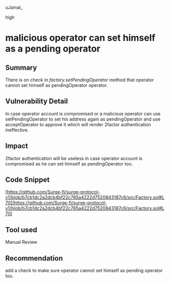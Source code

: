 uJamal_

high

# malicious operator can set himself as a pending operator

## Summary
There is on check in _factory.setPendingOperator_ method that operator cannot set himself as pendingOperator operator.
## Vulnerability Detail
In case operator account is compromised or a malicious operator can use setPendingOperator to set his address again as pendingOperator and use acceptOperator to approve it which will render 2factor authentication ineffective.
## Impact
 2factor authentication will be useless in case operator account is compromised as he can set himself as pendingOperator too.
## Code Snippet
[https://github.com/Surge-fi/surge-protocol-v1/blob/b7cb1dc2a2dcb4bf22c765a4222d7520843187c6/src/Factory.sol#L70](https://github.com/Surge-fi/surge-protocol-v1/blob/b7cb1dc2a2dcb4bf22c765a4222d7520843187c6/src/Factory.sol#L70)
## Tool used

Manual Review

## Recommendation
add a check to make sure operator cannot set himself as pending operator too.